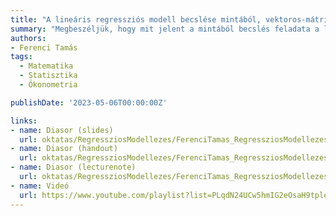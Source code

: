 ```yaml
---
title: "A lineáris regressziós modell becslése mintából, vektoros-mátrixos formalizmus, az OLS-becslő"
summary: "Megbeszéljük, hogy mit jelent a mintából becslés feladata a lineáris regressziós modellnél, majd megnézzük a legfontosabb becslőt: a közönséges legkisebb négyzetek (OLS) becslőt. Mindehhez vektoros-mátrixos formalizmussal írjuk fel a feladatot. Ezt követően kitérünk a modell többszörös determinációs együtthatóval történő jellemzésére, és a négyzetösszeg-felbontásra."
authors:
- Ferenci Tamás
tags:
  - Matematika
  - Statisztika
  - Ökonometria

publishDate: '2023-05-06T00:00:00Z'

links:
- name: Diasor (slides)
  url: oktatas/RegressziosModellezes/FerenciTamas_RegressziosModellezes_ALinearisRegressziosModellBecslese_slides.pdf
- name: Diasor (handout)
  url: oktatas/RegressziosModellezes/FerenciTamas_RegressziosModellezes_ALinearisRegressziosModellBecslese_handout.pdf
- name: Diasor (lecturenote)
  url: oktatas/RegressziosModellezes/FerenciTamas_RegressziosModellezes_ALinearisRegressziosModellBecslese_lecturenote.pdf
- name: Videó
  url: https://www.youtube.com/playlist?list=PLqdN24UCw5hmIG2eOsaH9tpleuppR_ssG
---
```

